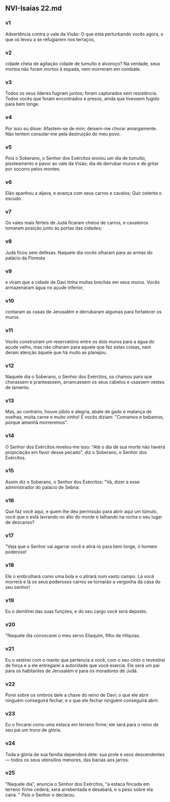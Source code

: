## NVI-Isaías 22.md
### v1
 Advertência contra o vale da Visão: O que está perturbando vocês agora, o que os levou a se refugiarem nos terraços,
### v2
 cidade cheia de agitação cidade de tumulto e alvoroço? Na verdade, seus mortos não foram mortos à espada, nem morreram em combate.
### v3
 Todos os seus líderes fugiram juntos; foram capturados sem resistência. Todos vocês que foram encontrados e presos, ainda que tivessem fugido para bem longe.
### v4
 Por isso eu disse: Afastem-se de mim; deixem-me chorar amargamente. Não tentem consolar-me pela destruição do meu povo.
### v5
 Pois o Soberano, o Senhor dos Exércitos enviou um dia de tumulto, pisoteamento e pavor ao vale da Visão; dia de derrubar muros e de gritar por socorro pelos montes.
### v6
 Elão apanhou a aljava, e avança com seus carros e cavalos; Quir ostenta o escudo.
### v7
 Os vales mais férteis de Judá ficaram cheios de carros, e cavaleiros tomaram posição junto às portas das cidades;
### v8
 Judá ficou sem defesas. Naquele dia vocês olharam para as armas do palácio da Floresta
### v9
 e viram que a cidade de Davi tinha muitas brechas em seus muros. Vocês armazenaram água no açude inferior,
### v10
 contaram as casas de Jerusalém e derrubaram algumas para fortalecer os muros.
### v11
 Vocês construíram um reservatório entre os dois muros para a água do açude velho, mas não olharam para aquele que fez estas coisas, nem deram atenção àquele que há muito as planejou.
### v12
 Naquele dia o Soberano, o Senhor dos Exércitos, os chamou para que chorassem e pranteassem, arrancassem os seus cabelos e usassem vestes de lamento.
### v13
 Mas, ao contrário, houve júbilo e alegria, abate de gado e matança de ovelhas, muita carne e muito vinho! E vocês diziam: "Comamos e bebamos, porque amanhã morreremos".
### v14
 O Senhor dos Exércitos revelou-me isso: "Até o dia de sua morte não haverá propiciação em favor desse pecado", diz o Soberano, o Senhor dos Exércitos.
### v15
 Assim diz o Soberano, o Senhor dos Exércitos: "Vá, dizer a esse administrador do palácio de Sebna:
### v16
 Que faz você aqui, e quem lhe deu permissão para abrir aqui um túmulo, você que o está lavrando no alto do monte e talhando na rocha o seu lugar de descanso?
### v17
 "Veja que o Senhor vai agarrar você e atirá-lo para bem longe, ó homem poderoso!
### v18
 Ele o embrulhará como uma bola e o atirará num vasto campo. Lá você morrerá e lá os seus poderosos carros se tornarão a vergonha da casa do seu senhor!
### v19
 Eu o demitirei das suas funções, e do seu cargo você será deposto.
### v20
 "Naquele dia convocarei o meu servo Eliaquim, filho de Hilquias.
### v21
 Eu o vestirei com o manto que pertencia a você, com o seu cinto o revestirei de força e a ele entregarei a autoridade que você exercia. Ele será um pai para os habitantes de Jerusalém e para os moradores de Judá.
### v22
 Porei sobre os ombros dele a chave do reino de Davi; o que ele abrir ninguém conseguirá fechar, e o que ele fechar ninguém conseguirá abrir.
### v23
 Eu o fincarei como uma estaca em terreno firme; ele será para o reino de seu pai um trono de glória.
### v24
 Toda a glória de sua família dependerá dele: sua prole e seus descendentes — todos os seus utensílios menores, das bacias aos jarros.
### v25
 "Naquele dia", anuncia o Senhor dos Exércitos, "a estaca fincada em terreno firme cederá; será arrebentada e desabará, e o peso sobre ela cairá. " Pois o Senhor o declarou.

